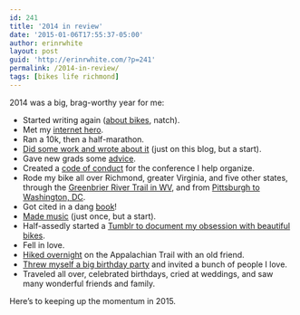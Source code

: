 ```yaml
---
id: 241
title: '2014 in review'
date: '2015-01-06T17:55:37-05:00'
author: erinrwhite
layout: post
guid: 'http://erinrwhite.com/?p=241'
permalink: /2014-in-review/
tags: [bikes life richmond]
---
```


2014 was a big, brag-worthy year for me:

- Started writing again ([about bikes]({{site.baseurl}}errandonnee-winter-bike-challenge/), natch).
- Met my [internet hero](http://www.zephoria.org/).
- Ran a 10k, then a half-marathon.
- [Did some work and wrote about it]({{site.baseurl}}category/libraries/) (just on this blog, but a start).
- Gave new grads some [advice](http://rvanews.com/features/advice-for-soon-to-be-college-grads/111934).
- Created a [code of conduct](http://eduiconf.org/introducing-the-edui-code-of-conduct/) for the conference I help organize.
- Rode my bike all over Richmond, greater Virginia, and five other states, through the [Greenbrier River Trail in WV](https://www.flickr.com/photos/conformerist/sets/72157644734025073/), and from [Pittsburgh to Washington, DC](https://www.flickr.com/photos/conformerist/sets/72157648015937770/).
- Got cited in a dang [book](http://www.alastore.ala.org/detail.aspx?ID=11177)!
- [Made music](https://www.youtube.com/watch?v=Kz4_ell8-Os) (just once, but a start).
- Half-assedly started a [Tumblr to document my obsession with beautiful bikes](http://bikesofrva.tumblr.com/).
- Fell in love.
- [Hiked overnight](https://www.flickr.com/photos/conformerist/sets/72157644734025073/) on the Appalachian Trail with an old friend.
- [Threw myself a big birthday party](http://erinsnerdythirty.tumblr.com/) and invited a bunch of people I love.
- Traveled all over, celebrated birthdays, cried at weddings, and saw many wonderful friends and family.

Here’s to keeping up the momentum in 2015.